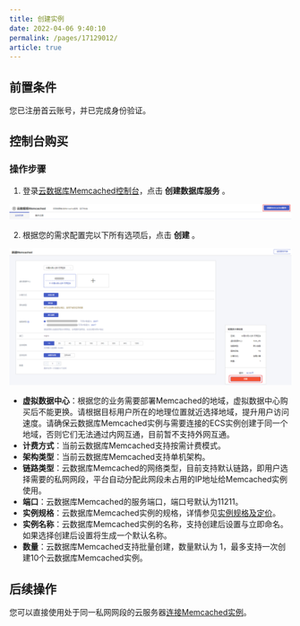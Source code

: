 ```yaml
---
title: 创建实例
date: 2022-04-06 9:40:10
permalink: /pages/17129012/
article: true
---
```


## 前置条件

您已注册首云账号，并已完成身份验证。

## 控制台购买

### 操作步骤

1. 登录[云数据库Memcached控制台](https://console.capitalonline.net/dbmemcached)，点击 **创建数据库服务** 。

![001](../../pics/001.png)

2. 根据您的需求配置完以下所有选项后，点击 **创建** 。

![002](../../pics/002.png)

- **虚拟数据中心**：根据您的业务需要部署Memcached的地域，虚拟数据中心购买后不能更换。请根据目标用户所在的地理位置就近选择地域，提升用户访问速度。请确保云数据库Memcached实例与需要连接的ECS实例创建于同一个地域，否则它们无法通过内网互通，目前暂不支持外网互通。
- **计费方式**：当前云数据库Memcached支持按需计费模式。
- **架构类型**：当前云数据库Memcached支持单机架构。
- **链路类型**：云数据库Memcached的网络类型，目前支持默认链路，即用户选择需要的私网网段，平台自动分配此网段未占用的IP地址给Memcached实例使用。
- **端口**：云数据库Memcached的服务端口，端口号默认为11211。
- **实例规格**：云数据库Memcached实例的规格，详情参见[实例规格及定价](./../../03.购买指南/00.计费概述.md)。
- **实例名称**：云数据库Memcached实例的名称，支持创建后设置与立即命名。如果选择创建后设置将生成一个默认名称。
- **数量**：云数据库Memcached支持批量创建，数量默认为 1，最多支持一次创建10个云数据库Memcached实例。

## 后续操作

您可以直接使用处于同一私网网段的云服务器[连接Memcached实例](./../../04.操作指南/02.连接实例/00.使用telnet连接.md)。



